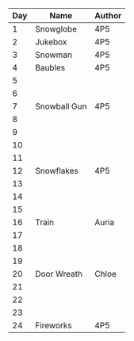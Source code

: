 | Day | Name         | Author |
| --- | ------------ | ------ |
| 1   | Snowglobe    | 4P5    |
| 2   | Jukebox      | 4P5    |
| 3   | Snowman      | 4P5    |
| 4   | Baubles      | 4P5    |
| 5   |              |        |
| 6   |              |        |
| 7   | Snowball Gun | 4P5    |
| 8   |              |        |
| 9   |              |        |
| 10  |              |        |
| 11  |              |        |
| 12  | Snowflakes   | 4P5    |
| 13  |              |        |
| 14  |              |        |
| 15  |              |        |
| 16  | Train        | Auria  |
| 17  |              |        |
| 18  |              |        |
| 19  |              |        |
| 20  |Door Wreath   |Chloe   |
| 21  |              |        |
| 22  |              |        |
| 23  |              |        |
| 24  | Fireworks    | 4P5    |